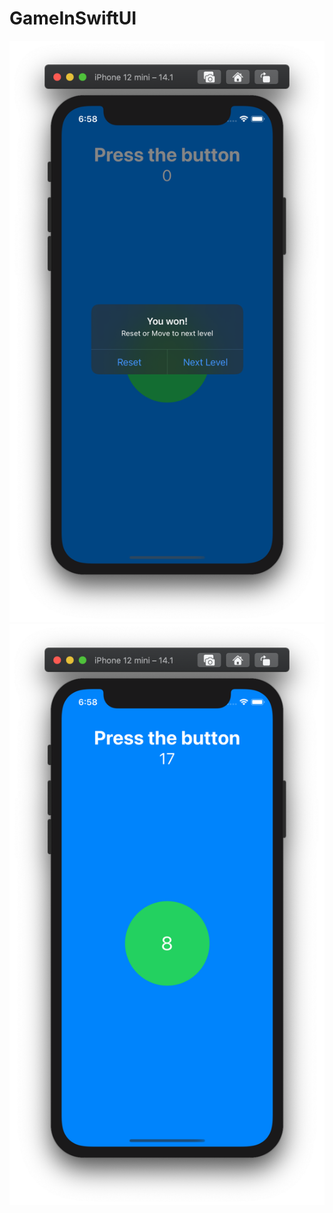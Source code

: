 # GameInSwiftUI

![](https://github.com/ram4ik/GameInSwiftUI/blob/main/GameInSwiftUI/Assets.xcassets/Screenshot%202020-10-24%20at%2018.58.38.imageset/Screenshot%202020-10-24%20at%2018.58.38.png)
![](https://github.com/ram4ik/GameInSwiftUI/blob/main/GameInSwiftUI/Assets.xcassets/Screenshot%202020-10-24%20at%2018.58.44.imageset/Screenshot%202020-10-24%20at%2018.58.44.png)
